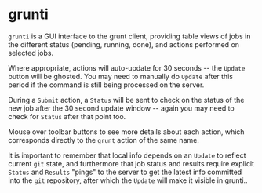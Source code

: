# grunti

`grunti` is a GUI interface to the grunt client, providing table views of jobs in the different status (pending, running, done), and actions performed on selected jobs.

Where appropriate, actions will auto-update for 30 seconds -- the `Update` button will be ghosted.  You may need to manually do `Update` after this period if the command is still being processed on the server.

During a `Submit` action, a `Status` will be sent to check on the status of the new job after the 30 second update window -- again you may need to check for `Status` after that point too.

Mouse over toolbar buttons to see more details about each action, which corresponds directly to the `grunt` action of the same name.

It is important to remember that local info depends on an `Update` to reflect current `git` state, and furthermore that job status and results require explicit `Status` and `Results` "pings" to the server to get the latest info committed into the `git` repository, after which the `Update` will make it visible in grunti..

